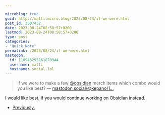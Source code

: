 ```yaml
---

microblog: true
guid: http://matti.micro.blog/2023/08/24/if-we-were.html
post_id: 3507432
date: 2023-08-24T08:58:57+0200
lastmod: 2023-08-24T08:58:57+0200
type: post
categories:
- "Quick Note"
permalink: /2023/08/24/if-we-were.html
mastodon:
  id: 110943295161870944
  username: matti
  hostname: social.lol
---
```

>if we were to make a few [@obsidian](https://micro.blog/obsidian) merch items which combo would you like best?
— [mastodon.social/@kepano/1...](https://mastodon.social/@kepano/110940615802579244)

I would like best, if you would continue working on Obsidian instead.

- [Previously.](https://blog.martin-haehnel.de/2023/06/02/103909.html)
